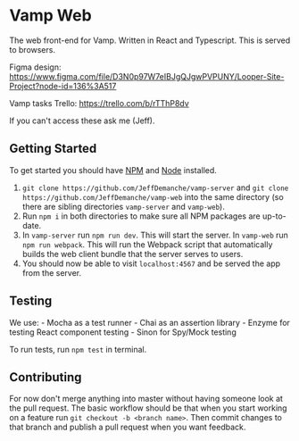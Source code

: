 # Vamp Web

The web front-end for Vamp. Written in React and Typescript. This is served to browsers.

Figma design: https://www.figma.com/file/D3N0p97W7eIBJgQJgwPVPUNY/Looper-Site-Project?node-id=136%3A517

Vamp tasks Trello: https://trello.com/b/rTThP8dv

If you can't access these ask me (Jeff).

## Getting Started

To get started you should have [NPM](https://www.npmjs.com/) and [Node](https://nodejs.org/en/) installed.

1. `git clone https://github.com/JeffDemanche/vamp-server` and `git clone https://github.com/JeffDemanche/vamp-web` into the same directory (so there are sibling directories `vamp-server` and `vamp-web`).
2. Run `npm i` in both directories to make sure all NPM packages are up-to-date.
3. In `vamp-server` run `npm run dev`. This will start the server. In `vamp-web` run `npm run webpack`. This will run the Webpack script that automatically builds the web client bundle that the server serves to users.
4. You should now be able to visit `localhost:4567` and be served the app from the server.

## Testing 
We use:
    - Mocha as a test runner
    - Chai as an assertion library
    - Enzyme for testing React component testing
    - Sinon for Spy/Mock testing

To run tests, run `npm test` in terminal.  

## Contributing

For now don't merge anything into master without having someone look at the pull request. The basic workflow should be that when you start working on a feature run `git checkout -b <branch name>`. Then commit changes to that branch and publish a pull request when you want feedback.

